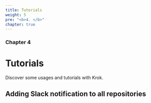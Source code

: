 ```yaml
---
title: Tutorials
weight: 5
pre: "<b>4. </b>"
chapter: true
---
```


### Chapter 4

# Tutorials

Discover some usages and tutorials with Krok.

## Adding Slack notification to all repositories
